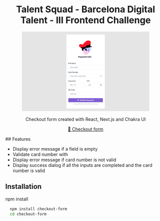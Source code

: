 <div id="header" align="center">

  <h1>Talent Squad - Barcelona Digital Talent - III Frontend Challenge</h1>
  <img src="public/Screenshot001.png" alt="App screenshot" width="400"  />

  <p>Checkout form created with React, Next.js and Chakra UI</p>
  
  
  [🔗 Checkout form](https://checkout-form-lilac.vercel.app/)

</div>
## Features

- Display error message if a field is empty
- Validate card number with 
- Display error message if card number is not valid
- Display success dialog if all the inputs are completed and the card number is valid


## Installation

npm install

```bash
  npm install checkout-form
  cd checkout-form
```
    
